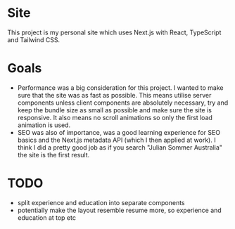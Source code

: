 # Site

This project is my personal site which uses Next.js with React, TypeScript and Tailwind CSS.

# Goals

- Performance was a big consideration for this project. I wanted to make sure that the site was as fast as possible. This means utilise server components unless client components are absolutely necessary, try and keep the bundle size as small as possible and make sure the site is responsive. It also means no scroll animations so only the first load animation is used.
- SEO was also of importance, was a good learning experience for SEO basics and the Next.js metadata API (which I then applied at work). I think I did a pretty good job as if you search "Julian Sommer Australia" the site is the first result.

# TODO

- split experience and education into separate components
- potentially make the layout resemble resume more, so experience and education at top etc
